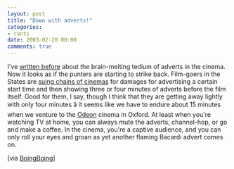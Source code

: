 ```yaml
---
layout: post
title: "Down with adverts!"
categories:
- rants
date: 2003-02-20 00:00
comments: true
---
```


<p>I've <a href="http://www.rousette.org.uk/blog/archives/harry-potter/" title="Harry Potter">written before</a> about the brain-melting tedium of adverts in the cinema. Now it looks as if the punters are starting to strike back. Film-goers in the States are <a href="http://www.suntimes.com/output/news/cst-nws-film19.html" title="Chicago Sun Times">suing chains of cinemas</a> for damages for advertising a certain start time and then showing three or four minutes of adverts before the film itself. Good for them, I say, though I think that they are getting away lightly with only four minutes â it seems like we have to endure about 15 minutes when we venture to the <a href="http://www.odeon.co.uk/" title="Odeon cinemas">Odeon</a> cinema in Oxford. At least when you're watching TV at home, you can always mute the adverts, channel-hop, or go and make a coffee. In the cinema, you're a captive audience, and you can only roll your eyes and groan as yet another flaming Bacardi advert comes on.</p>

<p>[via <a href="http://www.boingboing.net">BoingBoing</a>]</p>


